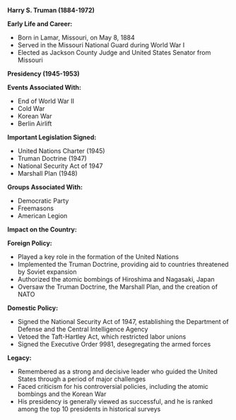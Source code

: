 **Harry S. Truman (1884-1972)**

**Early Life and Career:**
* Born in Lamar, Missouri, on May 8, 1884
* Served in the Missouri National Guard during World War I
* Elected as Jackson County Judge and United States Senator from Missouri

**Presidency (1945-1953)**

**Events Associated With:**
* End of World War II
* Cold War
* Korean War
* Berlin Airlift

**Important Legislation Signed:**
* United Nations Charter (1945)
* Truman Doctrine (1947)
* National Security Act of 1947
* Marshall Plan (1948)

**Groups Associated With:**
* Democratic Party
* Freemasons
* American Legion

**Impact on the Country:**

**Foreign Policy:**
* Played a key role in the formation of the United Nations
* Implemented the Truman Doctrine, providing aid to countries threatened by Soviet expansion
* Authorized the atomic bombings of Hiroshima and Nagasaki, Japan
* Oversaw the Truman Doctrine, the Marshall Plan, and the creation of NATO

**Domestic Policy:**
* Signed the National Security Act of 1947, establishing the Department of Defense and the Central Intelligence Agency
* Vetoed the Taft-Hartley Act, which restricted labor unions
* Signed the Executive Order 9981, desegregating the armed forces

**Legacy:**
* Remembered as a strong and decisive leader who guided the United States through a period of major challenges
* Faced criticism for his controversial policies, including the atomic bombings and the Korean War
* His presidency is generally viewed as successful, and he is ranked among the top 10 presidents in historical surveys
